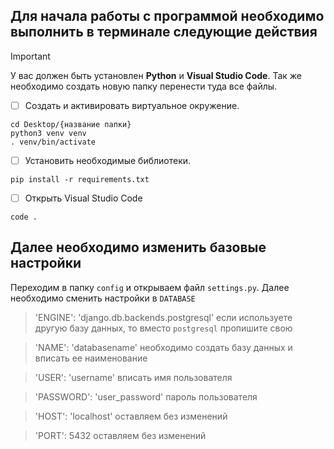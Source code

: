 ## Для начала работы с программой необходимо выполнить в терминале следующие действия

> [!IMPORTANT]
> У вас должен быть установлен **Python** и **Visual Studio Code**. Так же необходимо создать новую папку перенести туда все файлы.


- [ ] Создать и активировать виртуальное окружение.

```
cd Desktop/{название папки}
python3 venv venv
. venv/bin/activate
```

- [ ] Установить необходимые библиотеки.

```
pip install -r requirements.txt
```

- [ ] Открыть Visual Studio Code

```
code .
```

## Далее необходимо изменить базовые настройки

Переходим в папку ```config``` и открываем файл ```settings.py```. Далее необходимо сменить настройки в ```DATABASE```

> 'ENGINE': 'django.db.backends.postgresql' если используете другую базу данных, то вместо ```postgresql``` пропишите свою

> 'NAME': 'databasename' необходимо создать базу данных и вписать ее наименование 

> 'USER': 'username' вписать имя пользователя

> 'PASSWORD': 'user_password' пароль пользователя

> 'HOST': 'localhost' оставляем без изменений

> 'PORT': 5432 оставляем без изменений